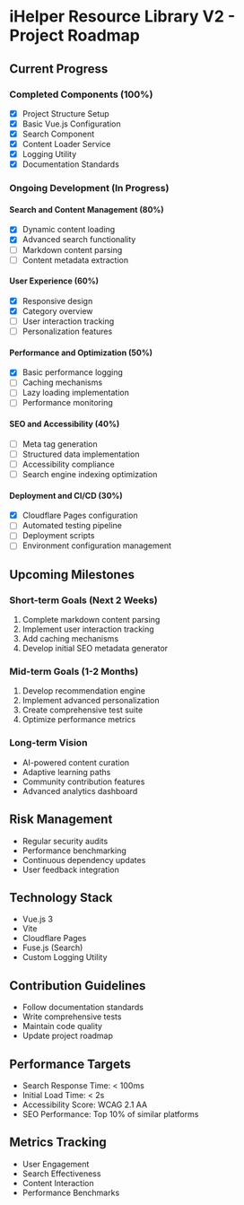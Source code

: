 # iHelper Resource Library V2 - Project Roadmap

## Current Progress

### Completed Components (100%)
- [x] Project Structure Setup
- [x] Basic Vue.js Configuration
- [x] Search Component
- [x] Content Loader Service
- [x] Logging Utility
- [x] Documentation Standards

### Ongoing Development (In Progress)

#### Search and Content Management (80%)
- [x] Dynamic content loading
- [x] Advanced search functionality
- [ ] Markdown content parsing
- [ ] Content metadata extraction

#### User Experience (60%)
- [x] Responsive design
- [x] Category overview
- [ ] User interaction tracking
- [ ] Personalization features

#### Performance and Optimization (50%)
- [x] Basic performance logging
- [ ] Caching mechanisms
- [ ] Lazy loading implementation
- [ ] Performance monitoring

#### SEO and Accessibility (40%)
- [ ] Meta tag generation
- [ ] Structured data implementation
- [ ] Accessibility compliance
- [ ] Search engine indexing optimization

#### Deployment and CI/CD (30%)
- [x] Cloudflare Pages configuration
- [ ] Automated testing pipeline
- [ ] Deployment scripts
- [ ] Environment configuration management

## Upcoming Milestones

### Short-term Goals (Next 2 Weeks)
1. Complete markdown content parsing
2. Implement user interaction tracking
3. Add caching mechanisms
4. Develop initial SEO metadata generator

### Mid-term Goals (1-2 Months)
1. Develop recommendation engine
2. Implement advanced personalization
3. Create comprehensive test suite
4. Optimize performance metrics

### Long-term Vision
- AI-powered content curation
- Adaptive learning paths
- Community contribution features
- Advanced analytics dashboard

## Risk Management
- Regular security audits
- Performance benchmarking
- Continuous dependency updates
- User feedback integration

## Technology Stack
- Vue.js 3
- Vite
- Cloudflare Pages
- Fuse.js (Search)
- Custom Logging Utility

## Contribution Guidelines
- Follow documentation standards
- Write comprehensive tests
- Maintain code quality
- Update project roadmap

## Performance Targets
- Search Response Time: < 100ms
- Initial Load Time: < 2s
- Accessibility Score: WCAG 2.1 AA
- SEO Performance: Top 10% of similar platforms

## Metrics Tracking
- User Engagement
- Search Effectiveness
- Content Interaction
- Performance Benchmarks
